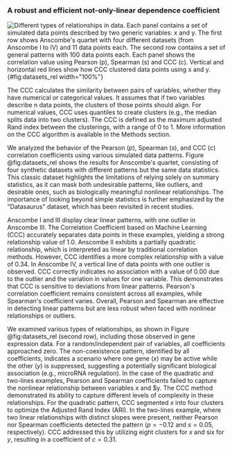 ### A robust and efficient not-only-linear dependence coefficient

![
**Different types of relationships in data.**
Each panel contains a set of simulated data points described by two generic variables: $x$ and $y$.
The first row shows Anscombe's quartet with four different datasets (from Anscombe I to IV) and 11 data points each.
The second row contains a set of general patterns with 100 data points each.
Each panel shows the correlation value using Pearson ($p$), Spearman ($s$) and CCC ($c$).
Vertical and horizontal red lines show how CCC clustered data points using $x$ and $y$.
](images/intro/relationships.svg "Different types of relationships in data"){#fig:datasets_rel width="100%"}

The CCC calculates the similarity between pairs of variables, whether they have numerical or categorical values.
It assumes that if two variables describe n data points, the clusters of those points should align.
For numerical values, CCC uses quantiles to create clusters (e.g., the median splits data into two clusters).
The CCC is defined as the maximum adjusted Rand index between the clusterings, with a range of 0 to 1.
More information on the CCC algorithm is available in the Methods section.


We analyzed the behavior of the Pearson ($p$), Spearman ($s$), and CCC ($c$) correlation coefficients using various simulated data patterns.
Figure @fig:datasets_rel shows the results for Anscombe's quartet, consisting of four synthetic datasets with different patterns but the same data statistics.
This classic dataset highlights the limitations of relying solely on summary statistics, as it can mask both undesirable patterns, like outliers, and desirable ones, such as biologically meaningful nonlinear relationships.
The importance of looking beyond simple statistics is further emphasized by the "Datasaurus" dataset, which has been revisited in recent studies.


Anscombe I and III display clear linear patterns, with one outlier in Anscombe III.
The Correlation Coefficient based on Machine Learning (CCC) accurately separates data points in these examples, yielding a strong relationship value of 1.0.
Anscombe II exhibits a partially quadratic relationship, which is interpreted as linear by traditional correlation methods.
However, CCC identifies a more complex relationship with a value of 0.34.
In Anscombe IV, a vertical line of data points with one outlier is observed.
CCC correctly indicates no association with a value of 0.00 due to the outlier and the variation in values for one variable.
This demonstrates that CCC is sensitive to deviations from linear patterns.
Pearson's correlation coefficient remains consistent across all examples, while Spearman's coefficient varies.
Overall, Pearson and Spearman are effective in detecting linear patterns but are less robust when faced with nonlinear relationships or outliers.


We examined various types of relationships, as shown in Figure @fig:datasets_rel (second row), including those observed in gene expression data.
For a random/independent pair of variables, all coefficients approached zero.
The non-coexistence pattern, identified by all coefficients, indicates a scenario where one gene ($x$) may be active while the other ($y$) is suppressed, suggesting a potentially significant biological association (e.g., microRNA regulation).
In the case of the quadratic and two-lines examples, Pearson and Spearman coefficients failed to capture the nonlinear relationship between variables $x$ and $y.
The CCC method demonstrated its ability to capture different levels of complexity in these relationships.
For the quadratic pattern, CCC segmented $x$ into four clusters to optimize the Adjusted Rand Index (ARI).
In the two-lines example, where two linear relationships with distinct slopes were present, neither Pearson nor Spearman coefficients detected the pattern ($p=-0.12$ and $s=0.05$, respectively).
CCC addressed this by utilizing eight clusters for $x$ and six for $y$, resulting in a coefficient of $c=0.31$.
